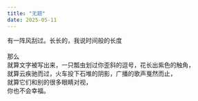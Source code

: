 ```yaml
---
title: "无题"
date: 2025-05-11
---
```

有一阵风刮过。长长的，我说时间般的长度
<br>
<br>
那么
<br>
就算文字被写出来，一只瓢虫划过你歪斜的逗号，花长出紫色的触角，
<br>
就算云疾驰而过，火车投下石堆的阴影，广播的歌声戛然而止，
<br>
就算它们和别的很多眼睛对视，
<br>
你也不会幸福。
